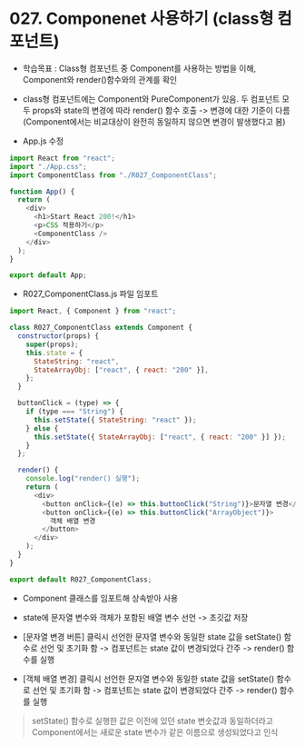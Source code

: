 # 027. Componenet 사용하기 (class형 컴포넌트)

- 학습목표 : Class형 컴포넌트 중 Component를 사용하는 방법을 이해, Component와 render()함수와의 관계를 확인

- class형 컴포넌트에는 Component와 PureComponent가 있음. 두 컴포넌트 모두 props와 state의 변경에 따라 render() 함수 호출 -> 변경에 대한 기준이 다름(Component에서는 비교대상이 완전히 동일하지 않으면 변경이 발생했다고 봄)

- App.js 수정

```js
import React from "react";
import "./App.css";
import ComponentClass from "./R027_ComponentClass";

function App() {
  return (
    <div>
      <h1>Start React 200!</h1>
      <p>CSS 적용하기</p>
      <ComponentClass />
    </div>
  );
}

export default App;
```

- R027_ComponentClass.js 파일 임포트

```js
import React, { Component } from "react";

class R027_ComponentClass extends Component {
  constructor(props) {
    super(props);
    this.state = {
      StateString: "react",
      StateArrayObj: ["react", { react: "200" }],
    };
  }

  buttonClick = (type) => {
    if (type === "String") {
      this.setState({ StateString: "react" });
    } else {
      this.setState({ StateArrayObj: ["react", { react: "200" }] });
    }
  };

  render() {
    console.log("render() 실행");
    return (
      <div>
        <button onClick={(e) => this.buttonClick("String")}>문자열 변경</button>
        <button onClick={(e) => this.buttonClick("ArrayObject")}>
          객체 배열 변경
        </button>
      </div>
    );
  }
}

export default R027_ComponentClass;
```

- Component 클래스를 임포트해 상속받아 사용
- state에 문자열 변수와 객체가 포함된 배열 변수 선언 -> 초깃값 저장

- [문자열 변경 버튼] 클릭시 선언한 문자열 변수와 동일한 state 값을 setState() 함수로 선언 및 초기화 함 -> 컴포넌트는 state 값이 변경되었다 간주 -> render() 함수를 실행

- [객체 배열 변경] 클릭시 선언한 문자열 변수와 동일한 state 값을 setState() 함수로 선언 및 초기화 함 -> 컴포넌트는 state 값이 변경되었다 간주 -> render() 함수를 실행


> setState() 함수로 실행한 값은 이전에 있던 state 변숫값과 동일하더라고 Component에서는 새로운 state 변수가 같은 이름으로 생성되었다고 인식